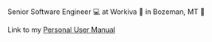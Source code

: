 Senior Software Engineer :computer: at Workiva :green_heart: in Bozeman, MT :sunrise_over_mountains:

Link to my [Personal User Manual](https://docs.google.com/presentation/d/1OZbLRSw7RjWxSbrG95lreOn7XOZW7r63VC2P6q2YL3Y/edit?usp=sharing)

<!--
**rachaelluhr-wf/rachaelluhr-wf** is a ✨ _special_ ✨ repository because its `README.md` (this file) appears on your GitHub profile.

Here are some ideas to get you started:

- 🔭 I’m currently working on ...
- 🌱 I’m currently learning ...
- 👯 I’m looking to collaborate on ...
- 🤔 I’m looking for help with ...
- 💬 Ask me about ...
- 📫 How to reach me: ...
- 😄 Pronouns: ...
- ⚡ Fun fact: ...
-->
